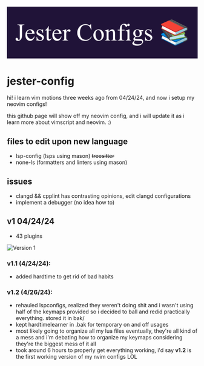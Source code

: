 ![Jester Configs Banner](assets/JesterConfigs.png)

# jester-config

hi! i learn vim motions three weeks ago from 04/24/24, and now i setup my neovim configs!

this github page will show off my neovim config, and i will update it as i learn more about vimscript and neovim. :)

## files to edit upon new language

- lsp-config (lsps using mason)
  ~~treesitter~~
- none-ls (formatters and linters using mason)

## issues

- clangd && cpplint has contrasting opinions, edit clangd configurations
- implement a debugger (no idea how to)

## v1 04/24/24

- 43 plugins

![Version 1](assets/version1nvim.png)

### v1.1 (4/24/24):

- added hardtime to get rid of bad habits

### v1.2 (4/26/24):

- rehauled lspconfigs, realized they weren't doing shit and i wasn't using half of the keymaps provided so i decided to ball and redid practically everything. stored it in bak/
- kept hardtimelearner in .bak for temporary on and off usages
- most likely going to organize all my lua files eventually, they're all kind of a mess and i'm debating how to organize my keymaps considering they're the biggest mess of it all
- took around 6 hours to properly get everything working, i'd say **v1.2** is the first working version of my nvim configs LOL
